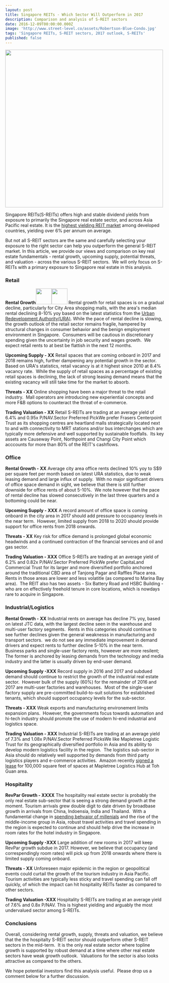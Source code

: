 ```yaml
---
layout: post
title: Singapore REITs - Which Sector Will Outperform in 2017
description: Comparison and analysis of S-REIT sectors
date: 2016-12-09T00:00:00.000Z
image: 'http://www.street-level.co/assets/Robertson-Blue-Condo.jpg'
tags: 'Singapore REITs, S-REIT sectors, 2017 outlook, S-REITs'
published: false
---
```

<img src="http://www.streetlevel.co/assets/Robertson-Blue-Condo.jpg" width="500px"><br>

Singapore REITs(S-REITs) offers high and stable dividend yields from exposure to primarily the Singapore real estate sector, and across Asia Pacific real estate. It is the [highest yielding REIT market](http://www.straitstimes.com/business/companies-markets/singapore-reits-offer-highest-dividend-yields-among-developed-markets) among developed countries, yielding over 6% per annum on average.  

But not all S-REIT sectors are the same and carefully selecting your exposure to the right sector can help you outperform the general S-REIT market.  In this article, we provide our views and comparison on key real estate fundamentals - rental growth, upcoming supply, potential threats, and valuation - across the various S-REIT sectors.  We will only focus on S-REITs with a primary exposure to Singapore real estate in this analysis. 

### Retail
**Rental Growth**<img src="http://www.streetlevel.co/assets/Star.png" width="50px"><img src="http://www.streetlevel.co/assets/Star.png" width="50px">
Rental growth for retail spaces is on a gradual decline, particularly for City Area shopping malls, with the area's median rental declining 8-10% yoy based on the latest statistics from the [Urban Redevelopment Authority(URA)](http://www.ura.gov.sg). While the pace of rental decline is slowing, the growth outlook of the retail sector remains fragile, hampered by structural changes in consumer behavior and the benign employment environment in Singapore.  Consumers will be cautious in discretionary spending given the uncertainty in job security and wages growth.  We expect retail rents to at best be flattish in the next 12 months.

**Upcoming Supply - XX**
Retail spaces that are coming onboard in 2017 and 2018 remains high, further dampening any potential growth in the sector.  Based on URA's statistics, retail vacancy is at it highest since 2010 at 8.4% vacancy rate.  While the supply of retail spaces as a percentage of existing retail spaces is declining, the lack of strong leasing demand means that the existing vacancy will still take time for the market to absorb. 

**Threats - XX**
Online shopping have been a major threat to the retail industry.  Mall operators are introducing new experiential concepts and more F&B options to counteract the threat of e-commerce.

**Trading Valuation - XX**
Retail S-REITs are trading at an average yield of 6.4% and 0.95x P/NAV.Sector Preferred PickWe prefer Frasers Centerpoint Trust as its shopping centres are heartland malls strategically located next to and with connectivity to MRT stations and/or bus interchanges which are typically more defensive and well supported by sustainable footfalls.  Its key assets are Causeway Point, Northpoint and Changi City Point which acccounts for more than 80% of the REIT's cashflows.

### Office
**Rental Growth - XX**
Average city area office rents declined 10% yoy to S$9 per square feet per month based on latest URA statistics, due to weak leasing demand and large influx of supply.  With no major significant drivers of office space demand in sight, we believe that there is still further downside for office rents of about 5-10%.  We note however that the pace of rental decline has slowed consecutively in the last three quarters and a bottoming could be near.

**Upcoming Supply - XXX**
A record amount of office space is coming onboard in the city area in 2017 should add pressure to occupancy levels in the near term.  However, limited supply from 2018 to 2020 should provide support for office rents from 2018 onwards.

**Threats - XX**
Key risk for office demand is prolonged global economic headwinds and a continued contraction of the financial services and oil and gas sector.  

**Trading Valuation - XXX**
Office S-REITs are trading at an average yield of 6.2% and 0.82x P/NAV.Sector Preferred PickWe prefer CapitaLand Commercial Trust for its larger and more diversified portfolio anchored around the traditional CBD area of Tanjong Pagar and Raffles Place area.  Rents in those areas are lower and less volatitle (as compared to Marina Bay area).  The REIT also has two assets - Six Battery Road and HSBC Building - who are on effectively freehold tenure in core locations, which is nowdays rare to acquire in Singapore.  

### Industrial/Logistics
**Rental Growth - XX**
Industrial rents on average has decline 7% yoy, based on latest JTC data, with the largest decline seen in the warehouse and multi-user factory segments.  Rents in this categories should continue to see further declines given the general weaknesss in manufacturing and transport sectors.  we do not see any immediate improvement in demand drivers and expect rents to further decline 5-10% in the near term.  Business parks and single-user factory rents, howeever are more resilent; The former is anchored by leasing demands from the technology and media industry and the latter is usually driven by end-user demand.  

**Upcoming Supply -XXX**
Record supply in 2016 and 2017 and subdued demand should continue to restrict the growth of the industrial real estate sector.  However bulk of the supply (60%) for the remainder of 2016 and 2017 are multi-user factories and warehouses.  Most of the single-user factory supply are pre-committed build-to-suit solutions for established tenants, which should support occupancy levels for the sub-sector.

**Threats - XXX**
Weak exports and manufacturing environement limits expansion plans.  However, the governments focus towards automation and hi-tech industry should promote the use of modern hi-end industrial and logistics space.

**Trading Valuation - XXX**
Industrial S-REITs are trading at an average yield of 7.3% and 1.08x P/NAV.Sector Preferred PicksWe like Mapletree Logistic Trust for its geographically diversified portfolio in Asia and its ability to develop modern logistics facility in the region.  The logistics sub-sector in Asia should do relatively well supported by demands from third party logistics players and e-commerce activities.  Amazon recently [signed a lease](http://www.businesstimes.com.sg/real-estate/amazon-takes-up-100000-sq-ft-at-mapletree-facility-sources) for 100,000 square feet of spaces at Mapletree Logistics Hub at Toh Guan area.

### Hospitality
**RevPar Growth - XXXX**
The hospitality real estate sector is probably the only real estate sub-sector that is seeing a strong demand growth at the moment. Tourism arrivals grew double digit to date driven by broadbase growth in arrivals from China, Indoensia, India and Thailand.  With a fundamental change in [spending behvaior of millenials](http://thegbrief.com/articles/millennial-expectations-are-reshaping-travel-industry-602) and the rise of the middle-income group in Asia, robust travel activities and travel spending in the region is expected to continue and should help drive the increase in room rates for the hotel industry in Singapore.

**Upcoming Supply -XXX**
Large addition of new rooms in 2017 will keep RevPar growth subdue in 2017. However, we believe that occupancy (and correspendingly room rates) will pick up from 2018 onwards where there is limited supply coming onboard.

**Threats - XX**
Unforeseen major epidemic in the region or geopolitical events could curtail the growth of the tourism industry in Asia Pacific.  Tourism activities are typically less sticky and travel spending can fall off quickly, of which the impact can hit hospitality REITs faster as compared to other sectors.

**Trading Valuation -XXX**
Hospitality S-REITs are trading at an average yield of 7.6% and 0.8x P/NAV. This is highest yielding and arguably the most undervalued sector among S-REITs.

### Conclusions
Overall, considering rental growth, supply, threats and valuation, we believe that the the hospitalty S-REIT sector should outperform other S-REIT sectors in the mid-term.  It is the only real estate sector where topline growth is supported by robust demand at a time where other real estate sectors have weak growth outlook.  Valuations for the sector is also looks attractive as compared to the others.

We hope potential investors find this analysis useful.  Please drop us a comment below for a further discussion.
